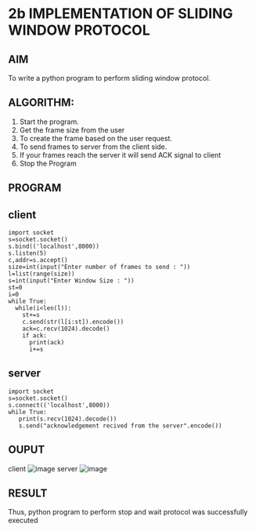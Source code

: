 # 2b IMPLEMENTATION OF SLIDING WINDOW PROTOCOL
## AIM
To write a python program to perform sliding window protocol.
## ALGORITHM:
1. Start the program.
2. Get the frame size from the user
3. To create the frame based on the user request.
4. To send frames to server from the client side.
5. If your frames reach the server it will send ACK signal to client
6. Stop the Program
## PROGRAM
## client
```
import socket
s=socket.socket()
s.bind(('localhost',8000))
s.listen(5)
c,addr=s.accept()
size=int(input("Enter number of frames to send : "))
l=list(range(size))
s=int(input("Enter Window Size : "))
st=0
i=0
while True:
  while(i<len(l)):
    st+=s
    c.send(str(l[i:st]).encode())
    ack=c.recv(1024).decode()
    if ack:
      print(ack)
      i+=s
```
## server
```
import socket
s=socket.socket()
s.connect(('localhost',8000))
while True: 
   print(s.recv(1024).decode())
   s.send("acknowledgement recived from the server".encode())
```
## OUPUT
client
![image](https://github.com/user-attachments/assets/102c61fc-997b-472b-bae5-7c730e8c6989)
server
![image](https://github.com/user-attachments/assets/59222edb-f7b1-4e9d-a643-f73fc3e2bb5e)


## RESULT
Thus, python program to perform stop and wait protocol was successfully executed
